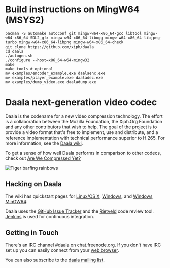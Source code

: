 # Build instructions on MingW64 (MSYS2)

```
pacman -S automake autoconf git mingw-w64-x86_64-gcc libtool mingw-w64-x86_64-SDL2_gfx mingw-w64-x86_64-libogg mingw-w64-x86_64-libjpeg-turbo mingw-w64-x86_64-libpng mingw-w64-x86_64-check
git clone https://github.com/xiph/daala
cd daala
./autogen.sh
./configure --host=x86_64-w64-mingw32
make
make tools # optional
mv examples/encoder_example.exe daalaenc.exe
mv examples/player_example.exe daaladec.exe
mv examples/dump_video.exe daaladump.exe
```



# Daala next-generation video codec

Daala is the codename for a new video compression technology. The effort is a
collaboration between the Mozilla Foundation, the Xiph.Org Foundation and any
other contributors that wish to help. The goal of the project is to provide a
video format that's free to implement, use and distribute, and a reference
implementation with technical performance superior to H.265.
For more information, see the [Daala wiki][wiki].

To get a sense of how well Daala performs in comparison to other codecs, check
out [Are We Compressed Yet?][awcy]

[awcy]: https://arewecompressedyet.com/
[wiki]: https://wiki.xiph.org/Daala
![Tiger barfing rainbows](https://people.xiph.org/~greg/a.png)

## Hacking on Daala

The wiki has quickstart pages for [Linux/OS X][posix], [Windows][win], and
[Windows MinGW64][mingw].

Daala uses the [GitHub Issue Tracker][issues] and the [Rietveld][code review]
code review tool. [Jenkins][jenkins] is used for continuous integration.

[posix]: https://wiki.xiph.org/Daala_Quickstart
[win]: https://wiki.xiph.org/Daala_Quickstart_Windows
[mingw]: https://wiki.xiph.org/Daala_MinGW64_Environment
[issues]: https://github.com/xiph/daala/issues
[code review]: https://review.xiph.org/
[jenkins]: https://mf4.xiph.org/jenkins/view/daala/

## Getting in Touch

There's an IRC channel #daala on chat.freenode.org. If you don't have IRC set
up you can easily connect from your [web browser][webchat].

You can also subscribe to the [daala mailing list][email].

[webchat]: http://webchat.freenode.net/?channels=%23daala
[email]: http://lists.xiph.org/mailman/listinfo/daala

